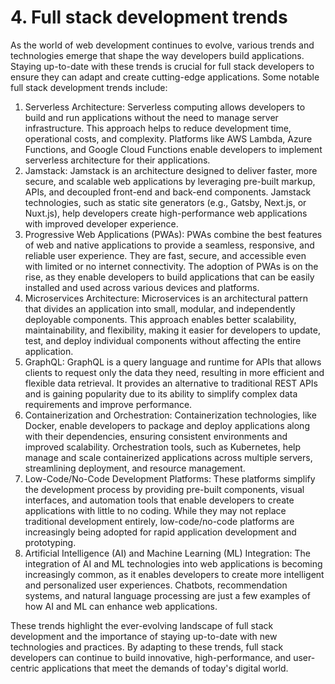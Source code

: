 # 4. Full stack development trends

As the world of web development continues to evolve, various trends and technologies emerge that shape the way developers build applications. Staying up-to-date with these trends is crucial for full stack developers to ensure they can adapt and create cutting-edge applications. Some notable full stack development trends include:

1. Serverless Architecture: Serverless computing allows developers to build and run applications without the need to manage server infrastructure. This approach helps to reduce development time, operational costs, and complexity. Platforms like AWS Lambda, Azure Functions, and Google Cloud Functions enable developers to implement serverless architecture for their applications.
2. Jamstack: Jamstack is an architecture designed to deliver faster, more secure, and scalable web applications by leveraging pre-built markup, APIs, and decoupled front-end and back-end components. Jamstack technologies, such as static site generators (e.g., Gatsby, Next.js, or Nuxt.js), help developers create high-performance web applications with improved developer experience.
3. Progressive Web Applications (PWAs): PWAs combine the best features of web and native applications to provide a seamless, responsive, and reliable user experience. They are fast, secure, and accessible even with limited or no internet connectivity. The adoption of PWAs is on the rise, as they enable developers to build applications that can be easily installed and used across various devices and platforms.
4. Microservices Architecture: Microservices is an architectural pattern that divides an application into small, modular, and independently deployable components. This approach enables better scalability, maintainability, and flexibility, making it easier for developers to update, test, and deploy individual components without affecting the entire application.
5. GraphQL: GraphQL is a query language and runtime for APIs that allows clients to request only the data they need, resulting in more efficient and flexible data retrieval. It provides an alternative to traditional REST APIs and is gaining popularity due to its ability to simplify complex data requirements and improve performance.
6. Containerization and Orchestration: Containerization technologies, like Docker, enable developers to package and deploy applications along with their dependencies, ensuring consistent environments and improved scalability. Orchestration tools, such as Kubernetes, help manage and scale containerized applications across multiple servers, streamlining deployment, and resource management.
7. Low-Code/No-Code Development Platforms: These platforms simplify the development process by providing pre-built components, visual interfaces, and automation tools that enable developers to create applications with little to no coding. While they may not replace traditional development entirely, low-code/no-code platforms are increasingly being adopted for rapid application development and prototyping.
8. Artificial Intelligence (AI) and Machine Learning (ML) Integration: The integration of AI and ML technologies into web applications is becoming increasingly common, as it enables developers to create more intelligent and personalized user experiences. Chatbots, recommendation systems, and natural language processing are just a few examples of how AI and ML can enhance web applications.

These trends highlight the ever-evolving landscape of full stack development and the importance of staying up-to-date with new technologies and practices. By adapting to these trends, full stack developers can continue to build innovative, high-performance, and user-centric applications that meet the demands of today's digital world.
